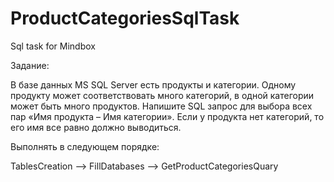 # ProductCategoriesSqlTask
 Sql task for Mindbox

Задание:

В базе данных MS SQL Server есть продукты и категории. Одному продукту может соответствовать много категорий, в одной категории может быть много продуктов. Напишите SQL запрос для выбора всех пар «Имя продукта – Имя категории». Если у продукта нет категорий, то его имя все равно должно выводиться.

Выполнять в следующем порядке:

TablesCreation --> FillDatabases --> GetProductCategoriesQuary

